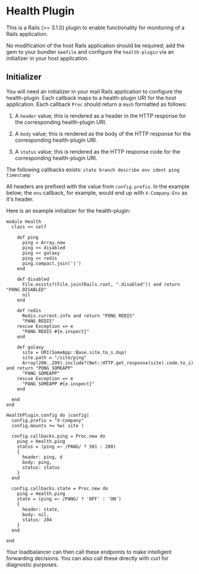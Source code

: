 # Health Plugin

This is a Rails (>= 3.1.0) plugin to enable functionality for monitoring of a Rails application.

No modification of the host Rails application should be required; add the gem to your bundler `Gemfile` and configure the `health-plugin` via an initializer in your host application.

## Initializer

You will need an initializer in your mail Rails application to configure the health-plugin.  Each callback maps to a health-plugin URI for the host application.  Each callback `Proc` should return a `Hash` formatted as follows:

1. A `header` value; this is rendered as a header in the HTTP response for the corresponding health-plugin URI.

2. A `body` value; this is rendered as the body of the HTTP response for the corresponding health-plugin URI.

3. A `status` value; this is rendered as the HTTP response code for the corresponding health-plugin URI.

The following callbacks exists: `state branch describe env ident ping timestamp`

All headers are prefixed with the value from `config.prefix`.  In the example below; the `env` callback, for example, would end up with `X-Company-Env` as it's header.

Here is an example initializer for the health-plugin:

    module Health
      class << self

        def ping
          ping = Array.new
          ping << disabled
          ping << galaxy
          ping << redis
          ping.compact.join('|')
        end

        def disabled
          File.exists?(File.join(Rails.root, ".disabled")) and return "PANG DISABLED"
          nil
        end

        def redis
          Redis.current.info and return "PONG REDIS"
          "PANG REDIS"
        rescue Exception => e
          "PANG REDIS #{e.inspect}"
        end

        def galaxy
          site = URI(SomeApp::Base.site.to_s.dup)
          site.path = "/site/ping"
          Array(200..299).include?(Net::HTTP.get_response(site).code.to_i) and return "PONG SOMEAPP"
          "PANG SOMEAPP"
        rescue Exception => e
          "PANG SOMEAPP #{e.inspect}"
        end

      end
    end

    HealthPlugin.config do |config|
      config.prefix = "X-Company"
      config.mounts += %w( site )

      config.callbacks.ping = Proc.new do
        ping = Health.ping
        status = (ping =~ /PANG/ ? 501 : 200)
        {
          header: ping, d
          body: ping,
          status: status
        }
      end

      config.callbacks.state = Proc.new do
        ping = Health.ping
        state = (ping =~ /PANG/ ? 'OFF' : 'ON')
        {
          header: state,
          body: nil,
          status: 204
        }
      end

    end

Your loadbalancer can then call these endpoints to make intelligent forwarding decisions.  You can also call these directly with curl for diagnostic purposes.
